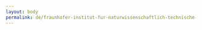 ```yaml
---
layout: body
permalink: de/fraunhofer-institut-fur-naturwissenschaftlich-technische-trendanalysen/
---
```


